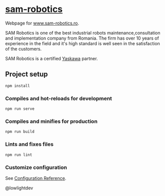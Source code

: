 # [sam-robotics](www.sam-robotics.ro)

Webpage for www.sam-robotics.ro.

SAM Robotics is one of the best industrial robots maintenance,consultation and implementation company from Romania. The firm has over 10 years of experience in the field and it's high standard is well seen in the satisfaction of the customers.

SAM Robotics is a certified [Yaskawa](www.yaskawa.com) partner.


## Project setup
```
npm install
```

### Compiles and hot-reloads for development
```
npm run serve
```

### Compiles and minifies for production
```
npm run build
```

### Lints and fixes files
```
npm run lint
```

### Customize configuration
See [Configuration Reference](https://cli.vuejs.org/config/).

@lowlightdev